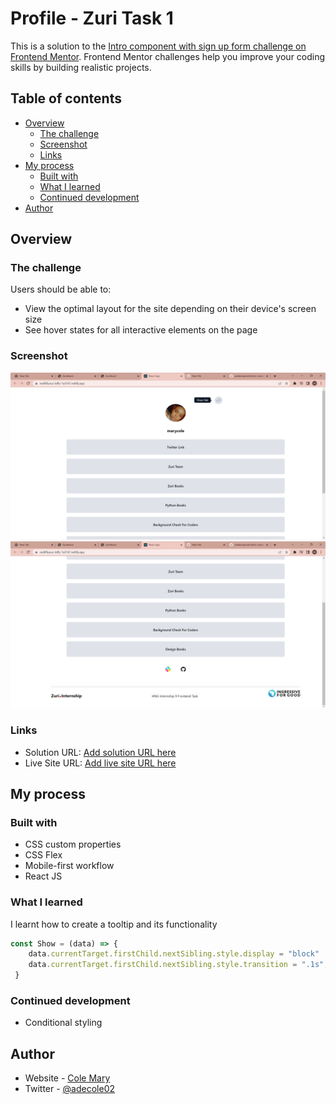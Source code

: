 # Profile - Zuri Task 1

This is a solution to the [Intro component with sign up form challenge on Frontend Mentor](https://www.frontendmentor.io/challenges/intro-component-with-signup-form-5cf91bd49edda32581d28fd1). Frontend Mentor challenges help you improve your coding skills by building realistic projects. 

## Table of contents

- [Overview](#overview)
  - [The challenge](#the-challenge)
  - [Screenshot](#screenshot)
  - [Links](#links)
- [My process](#my-process)
  - [Built with](#built-with)
  - [What I learned](#what-i-learned)
  - [Continued development](#continued-development)
- [Author](#author)

## Overview

### The challenge

Users should be able to:

- View the optimal layout for the site depending on their device's screen size
- See hover states for all interactive elements on the page

### Screenshot

![](screenshot1.png)
![](screenshot2.png)

### Links

- Solution URL: [Add solution URL here](https://github.com/adebimpecole/intro-component-with-signup-form.git)
- Live Site URL: [Add live site URL here](https://mellifluous-taffy-1a3147.netlify.app/)

## My process

### Built with

- CSS custom properties
- CSS Flex
- Mobile-first workflow
- React JS

### What I learned

I learnt how to create a tooltip and its functionality

```js
const Show = (data) => {
    data.currentTarget.firstChild.nextSibling.style.display = "block"
    data.currentTarget.firstChild.nextSibling.style.transition = ".1s";
 }
```

### Continued development

- Conditional styling

## Author

- Website - [Cole Mary](https://mellifluous-taffy-1a3147.netlify.app/)
- Twitter - [@adecole02](https://twitter.com/adecole02)
